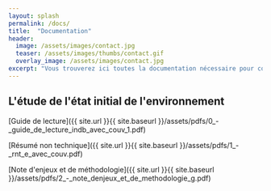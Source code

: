 ```yaml
---
layout: splash
permalink: /docs/
title:  "Documentation"
header:
  image: /assets/images/contact.jpg
  teaser: /assets/images/thumbs/contact.gif
  overlay_image: /assets/images/contact.jpg
excerpt: "Vous trouverez ici toutes la documentation nécessaire pour connaître le projet."
---
```


## L'étude de l'état initial de l'environnement 
[Guide de lecture]({{ site.url }}{{ site.baseurl }}/assets/pdfs/0_-_guide_de_lecture_indb_avec_couv_1.pdf)

[Résumé non technique]({{ site.url }}{{ site.baseurl }}/assets/pdfs/1_-_rnt_e_avec_couv.pdf)

[Note d'enjeux et de méthodologie]({{ site.url }}{{ site.baseurl }}/assets/pdfs/2_-_note_denjeux_et_de_methodologie_g.pdf)
